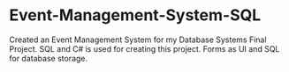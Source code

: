 # Event-Management-System-SQL
Created an Event Management System for my Database Systems Final Project. SQL and C# is used for creating this project. Forms as UI and SQL for database storage.
